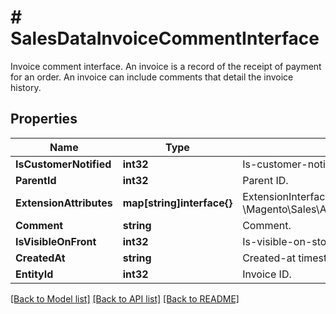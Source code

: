 # # SalesDataInvoiceCommentInterface
Invoice comment interface. An invoice is a record of the receipt of payment for an order. An invoice can include comments that detail the invoice history.

## Properties 


Name | Type | Description | Notes
------------ | ------------- | ------------- | -------------
**IsCustomerNotified**| **int32** | Is-customer-notified flag value.  |
**ParentId**| **int32** | Parent ID.  |
**ExtensionAttributes**| **map[string]interface{}** | ExtensionInterface class for @see \\Magento\\Sales\\Api\\Data\\InvoiceCommentInterface  | [optional]
**Comment**| **string** | Comment.  |
**IsVisibleOnFront**| **int32** | Is-visible-on-storefront flag value.  |
**CreatedAt**| **string** | Created-at timestamp.  | [optional]
**EntityId**| **int32** | Invoice ID.  | [optional]


[[Back to Model list]](../../README.md#models) [[Back to API list]](../../README.md#endpoints) [[Back to README]](../../README.md)

